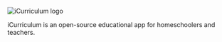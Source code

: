 ![iCurriculum logo](http://i1055.photobucket.com/albums/s511/christiancoate/coollogo_com-11081077_zps67dca899.png)


iCurriculum is an open-source educational app for homeschoolers and teachers. 

